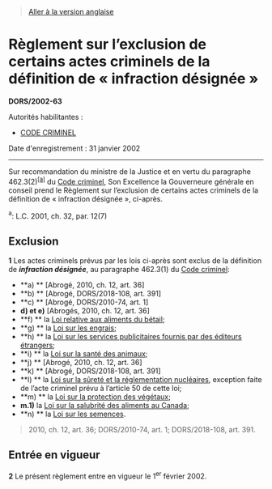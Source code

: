 > [Aller à la version anglaise](/en/Regulations/Statutory%20Orders%20and%20Regulations/2002/63.md)

# Règlement sur l’exclusion de certains actes criminels de la définition de « infraction désignée »

**DORS/2002-63**

Autorités habilitantes : 
- [CODE CRIMINEL](/fr/Lois/Lois%20révisées%20du%20Canada/C/C-46.md)

Date d'enregistrement : 31 janvier 2002

----------

Sur recommandation du ministre de la Justice et en vertu du paragraphe 462.3(2)<sup><a href='#nbp_SOR-2002-63_f_hq_5830'>[a]</a></sup> du [Code criminel](/fr/Lois/Lois%20révisées%20du%20Canada/C/C-46.md), Son Excellence la Gouverneure générale en conseil prend le Règlement sur l’exclusion de certains actes criminels de la définition de « infraction désignée », ci-après.

<a name='nbp_SOR-2002-63_f_hq_5830'><sup>a</sup></a>: L.C. 2001, ch. 32, par. 12(7)<br />




## Exclusion


**1** Les actes criminels prévus par les lois ci-après sont exclus de la définition de ***infraction désignée***, au paragraphe 462.3(1) du [Code criminel](/fr/Lois/Lois%20révisées%20du%20Canada/C/C-46.md):
- **a) ** [Abrogé, 2010, ch. 12, art. 36]
- **b) ** [Abrogé, DORS/2018-108, art. 391]
- **c) ** [Abrogé, DORS/2010-74, art. 1]
- **d) et e)** [Abrogés, 2010, ch. 12, art. 36]
- **f) ** la [Loi relative aux aliments du bétail](/fr/Lois/Lois%20révisées%20du%20Canada/F/F-9.md);
- **g) ** la [Loi sur les engrais](/fr/Lois/Lois%20révisées%20du%20Canada/F/F-10.md);
- **h) ** la [Loi sur les services publicitaires fournis par des éditeurs étrangers](/fr/Lois/Lois%20du%20Canada/1999/ch.%2023.md);
- **i) ** la [Loi sur la santé des animaux](/fr/Lois/Lois%20du%20Canada/1990/ch.%2021.md);
- **j) ** [Abrogé, 2010, ch. 12, art. 36]
- **k) ** [Abrogé, DORS/2018-108, art. 391]
- **l) ** la [Loi sur la sûreté et la réglementation nucléaires](/fr/Lois/Lois%20du%20Canada/1997/ch.%209.md), exception faite de l’acte criminel prévu à l’article 50 de cette loi;
- **m) ** la [Loi sur la protection des végétaux](/fr/Lois/Lois%20du%20Canada/1990/ch.%2022.md);
- **m.1)** la [Loi sur la salubrité des aliments au Canada](/fr/Lois/Lois%20du%20Canada/2012/ch.%2024.md);
- **n) ** la [Loi sur les semences](/fr/Lois/Lois%20révisées%20du%20Canada/S/S-8.md).
> 2010, ch. 12, art. 36; DORS/2010-74, art. 1; DORS/2018-108, art. 391.





## Entrée en vigueur


**2** Le présent règlement entre en vigueur le 1<sup>er</sup> février 2002.


